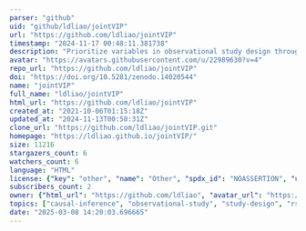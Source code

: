 ```yaml
---
parser: "github"
uid: "github/ldliao/jointVIP"
url: "https://github.com/ldliao/jointVIP"
timestamp: "2024-11-17 00:48:11.381738"
description: "Prioritize variables in observational study design through the joint variable importance plot; shiny app: https://ldliao.shinyapps.io/jointVIP/"
avatar: "https://avatars.githubusercontent.com/u/22989630?v=4"
repo_url: "https://github.com/ldliao/jointVIP"
doi: "https://doi.org/10.5281/zenodo.14020544"
name: "jointVIP"
full_name: "ldliao/jointVIP"
html_url: "https://github.com/ldliao/jointVIP"
created_at: "2021-10-06T01:15:18Z"
updated_at: "2024-11-13T00:50:31Z"
clone_url: "https://github.com/ldliao/jointVIP.git"
homepage: "https://ldliao.github.io/jointVIP/"
size: 11216
stargazers_count: 6
watchers_count: 6
language: "HTML"
license: {"key": "other", "name": "Other", "spdx_id": "NOASSERTION", "url": null, "node_id": "MDc6TGljZW5zZTA="}
subscribers_count: 2
owner: {"html_url": "https://github.com/ldliao", "avatar_url": "https://avatars.githubusercontent.com/u/22989630?v=4", "login": "ldliao", "type": "User"}
topics: ["causal-inference", "observational-study", "study-design", "rstats", "r"]
date: "2025-03-08 14:20:03.696665"
---
```

